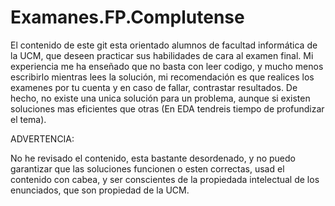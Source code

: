 # Examanes.FP.Complutense
El contenido de este git esta orientado alumnos de facultad informática de la UCM, que deseen practicar sus habilidades de cara al examen final. Mi experiencia me ha enseñado que no basta con leer codigo, y mucho menos escribirlo mientras lees la solución, mi recomendación es que realices los examenes por tu cuenta y en caso de fallar, contrastar resultados. De hecho, no existe una unica solución para un problema, aunque si existen soluciones mas eficientes que otras (En EDA tendreis tiempo de profundizar el tema).

ADVERTENCIA:

No he revisado el contenido, esta bastante desordenado, y no puedo garantizar que las soluciones funcionen o esten correctas, usad el contenido con cabea, y ser conscientes de la propiedada intelectual de los enunciados, que son propiedad de la UCM.
